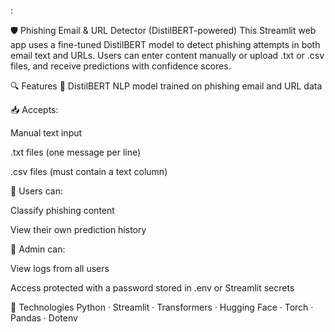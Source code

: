 :

🛡️ Phishing Email & URL Detector (DistilBERT-powered)
This Streamlit web app uses a fine-tuned DistilBERT model to detect phishing attempts in both email text and URLs. Users can enter content manually or upload .txt or .csv files, and receive predictions with confidence scores.

🔍 Features
🧠 DistilBERT NLP model trained on phishing email and URL data

📥 Accepts:

Manual text input

.txt files (one message per line)

.csv files (must contain a text column)

👤 Users can:

Classify phishing content

View their own prediction history

🔐 Admin can:

View logs from all users

Access protected with a password stored in .env or Streamlit secrets

🚀 Technologies
Python · Streamlit · Transformers · Hugging Face · Torch · Pandas · Dotenv

